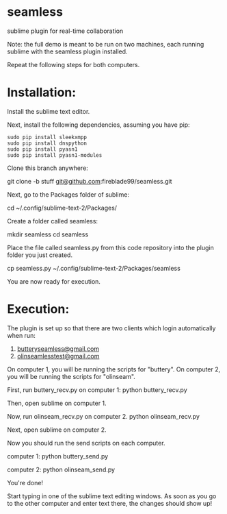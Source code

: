 # seamless

sublime plugin for real-time collaboration

Note: the full demo is meant to be run on two machines,
each running sublime with the seamless plugin installed.

Repeat the following steps for both computers.

Installation:
========

Install the sublime text editor.

Next, install the following dependencies, assuming you have pip:

````
sudo pip install sleekxmpp
sudo pip install dnspython
sudo pip install pyasn1
sudo pip install pyasn1-modules
````

Clone this branch anywhere:

  git clone -b stuff git@github.com:fireblade99/seamless.git

Next, go to the Packages folder of sublime:

  cd ~/.config/sublime-text-2/Packages/

Create a folder called seamless:

  mkdir seamless
  cd seamless

Place the file called seamless.py from this code repository into the plugin folder you just created.

  cp seamless.py ~/.config/sublime-text-2/Packages/seamless

You are now ready for execution.

Execution:
========
The plugin is set up so that there are two clients which login automatically when run:
1. butteryseamless@gmail.com
2. olinseamlesstest@gmail.com

On computer 1, you will be running the scripts for "buttery".
On computer 2, you will be running the scripts for "olinseam".

First, run buttery_recv.py on computer 1:
python buttery_recv.py

Then, open sublime on computer 1.

Now, run olinseam_recv.py on computer 2.
python olinseam_recv.py

Next, open sublime on computer 2.

Now you should run the send scripts on each computer.

computer 1:
python buttery_send.py

computer 2:
python olinseam_send.py

You're done!

Start typing in one of the sublime text editing windows.
As soon as you go to the other computer and enter text there, the changes should show up!

